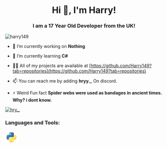 <h1 align="center">Hi 👋, I'm Harry!</h1>
<h3 align="center">I am a 17 Year Old Developer from the UK!</h3>

<p align="left"> <img src="https://komarev.com/ghpvc/?username=harry149&label=Profile%20views&color=0e75b6&style=flat" alt="harry149" /> </p>

- 🔭 I’m currently working on ****Nothing****

- 🌱 I’m currently learning ****C#****

- 👨‍💻 All of my projects are available at [https://github.com/Harry149?tab=repositories](https://github.com/Harry149?tab=repositories)

- 📫 You can reach me by adding ****hryy._**** On discord.

- ⚡ Weird Fun fact ****Spider webs were used as bandages in ancient times.** Why? i dont know.**

[![hry_.](https://discord.c99.nl/widget/theme-1/827494693251842069.png)](https://discord.c99.nl/)

<h3 align="left">Languages and Tools:</h3>
<p align="left"> <a href="https://www.python.org" target="_blank" rel="noreferrer"> <img src="https://raw.githubusercontent.com/devicons/devicon/master/icons/python/python-original.svg" alt="python" width="40" height="40"/> </a> </p>
